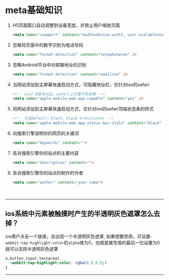 # meta基础知识

1. H5页面窗口自动调整到设备宽度，并禁止用户缩放页面


   ```html
   <meta name="viewport" content="width=device-width, user-scalable=no, initial-scale=1.0, maximum-scale=1.0, minimum-scale=1.0">
   ```

2. 忽略将页面中的数字识别为电话号码

   ```html
   <meta name="format-detection" content="telephone=no" />
   ```

3. 忽略Android平台中对邮箱地址的识别

   ```html
   <meta name="format-detection" content="email=no" />
   ```

4. 当网站添加到主屏幕快速启动方式，可隐藏地址栏，仅针对ios的safari

   ```html
   <!-- ios7.0版本以后，safari上已看不到效果 --> 
   <meta name="apple-mobile-web-app-capable" content="yes" />
   ```

5. 将网站添加到主屏幕快速启动方式，仅针对ios的safari顶端状态条的样式

   ```html
   <!-- 可选default、black、black-translucent --> 
   <meta name="apple-mobile-web-app-status-bar-style" content="black" />
   ```

6. 向搜索引擎说明你的网页的关键词

   ```html
   <meta name="keywords" content="">
   ```

7. 告诉搜索引擎你的站点的主要内容

   ```html
   <meta name="description" content="">
   ```

8. 告诉搜索引擎你的站点的制作的作者

   ```html
   <meta name="author" content="your name">
   ```

   ​

---



##  ios系统中元素被触摸时产生的半透明灰色遮罩怎么去掉？

ios用户点击一个链接，会出现一个半透明灰色遮罩, 如果想要禁用，可设置`-webkit-tap-highlight-color`的`alpha`值为0，也就是属性值的最后一位设置为0就可以去除半透明灰色遮罩

```css
a,button,input,textarea{
  -webkit-tap-highlight-color: rgba(0,0,0,0;)
}
```

---

